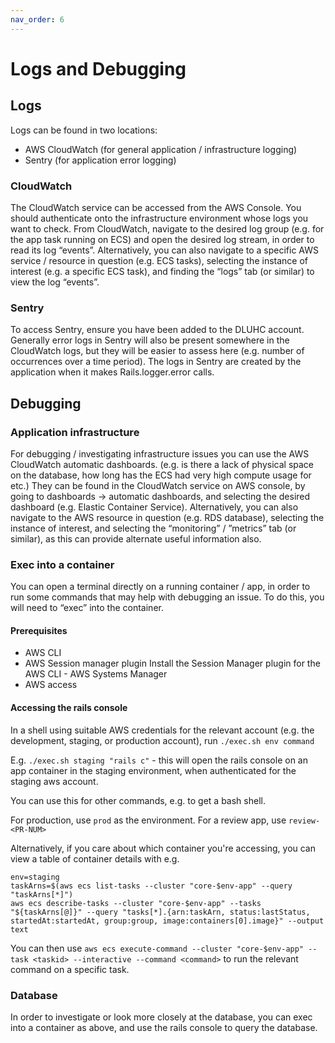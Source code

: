 ```yaml
---
nav_order: 6
---
```


# Logs and Debugging
## Logs
Logs can be found in two locations:
- AWS CloudWatch (for general application / infrastructure logging)
- Sentry (for application error logging)

### CloudWatch
The CloudWatch service can be accessed from the AWS Console. You should authenticate onto the infrastructure environment whose logs you want to check.
From CloudWatch, navigate to the desired log group (e.g. for the app task running on ECS) and open the desired log stream, in order to read its log “events”.
Alternatively, you can also navigate to a specific AWS service / resource in question (e.g. ECS tasks), selecting the instance of interest (e.g. a specific ECS task), and finding the “logs” tab (or similar) to view the log “events”.

### Sentry
To access Sentry, ensure you have been added to the DLUHC account.
Generally error logs in Sentry will also be present somewhere in the CloudWatch logs, but they will be easier to assess here (e.g. number of occurrences over a time period). The logs in Sentry are created by the application when it makes Rails.logger.error calls.

## Debugging
### Application infrastructure
For debugging / investigating infrastructure issues you can use the AWS CloudWatch automatic dashboards. (e.g. is there a lack of physical space on the database, how long has the ECS had very high compute usage for etc.)
They can be found in the CloudWatch service on AWS console, by going to dashboards → automatic dashboards, and selecting the desired dashboard (e.g. Elastic Container Service). 
Alternatively, you can also navigate to the AWS resource in question (e.g. RDS database), selecting the instance of interest, and selecting the “monitoring” / ”metrics” tab (or similar), as this can provide alternate useful information also.

### Exec into a container
You can open a terminal directly on a running container / app, in order to run some commands that may help with debugging an issue. 
To do this, you will need to “exec” into the container.

#### Prerequisites
- AWS CLI
- AWS Session manager plugin Install the Session Manager plugin for the AWS CLI - AWS Systems Manager 
- AWS access

#### Accessing the rails console
In a shell using suitable AWS credentials for the relevant account (e.g. the development, staging, or production account), run `./exec.sh env command` 

E.g. `./exec.sh staging "rails c"` - this will open the rails console on an app container in the staging environment, when authenticated for the staging aws account.

You can use this for other commands, e.g. to get a bash shell.

For production, use `prod` as the environment. For a review app, use `review-<PR-NUM>`

Alternatively, if you care about which container you're accessing, you can view a table of container details with e.g.

```
env=staging
taskArns=$(aws ecs list-tasks --cluster "core-$env-app" --query "taskArns[*]")
aws ecs describe-tasks --cluster "core-$env-app" --tasks "${taskArns[@]}" --query "tasks[*].{arn:taskArn, status:lastStatus, startedAt:startedAt, group:group, image:containers[0].image}" --output text
```
You can then use `aws ecs execute-command --cluster "core-$env-app" --task <taskid> --interactive --command <command>` to run the relevant command on a specific task.


### Database
In order to investigate or look more closely at the database, you can exec into a container as above, and use the rails console to query the database.
